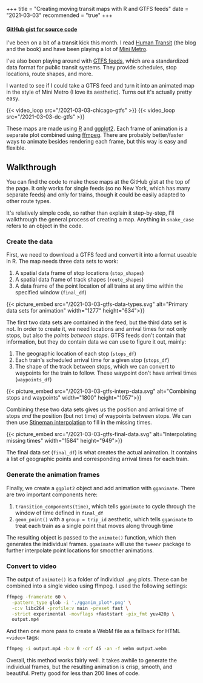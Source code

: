 +++
title = "Creating moving transit maps with R and GTFS feeds"
date = "2021-03-03"
recommended = "true"
+++

<h4>
<a href="https://gist.github.com/dfsnow/6cef8184ed0dbccadc0cd56a0d22b8be">GitHub gist for source code</a>
</h4>

I've been on a bit of a transit kick this month. I read [Human Transit](https://humantransit.org/) (the blog and the book) and have been playing a lot of [Mini Metro](https://dinopoloclub.com/games/mini-metro/).

I've also been playing around with [GTFS feeds](https://gtfs.org/), which are a standardized data format for public transit systems. They provide schedules, stop locations, route shapes, and more. 

I wanted to see if I could take a GTFS feed and turn it into an animated map in the style of Mini Metro (I love its aesthetic). Turns out it's actually pretty easy.

{{< video_loop src="/2021-03-03-chicago-gtfs" >}}
{{< video_loop src="/2021-03-03-dc-gtfs" >}}

These maps are made using [R](https://cloud.r-project.org/) and [ggplot2](https://ggplot2.tidyverse.org/). Each frame of animation is a separate plot combined using [ffmpeg](https://ffmpeg.org/). There are probably better/faster ways to animate besides rendering each frame, but this way is easy and flexible. 

## Walkthrough

You can find the code to make these maps at the GitHub gist at the top of the page. It only works for single feeds (so no New York, which has many separate feeds) and only for trains, though it could be easily adapted to other route types.

It's relatively simple code, so rather than explain it step-by-step, I'll walkthrough the general process of creating a map. Anything in `snake_case` refers to an object in the code.

### Create the data

First, we need to download a GTFS feed and convert it into a format useable in R. The map needs three data sets to work:

1. A spatial data frame of stop locations (`stop_shapes`)
2. A spatial data frame of track shapes (`route_shapes`)
3. A data frame of the point location of all trains at any time within the specified window (`final_df`)

{{< picture_embed src="/2021-03-03-gtfs-data-types.svg" alt="Primary data sets for animation" width="1277" height="634">}}

The first two data sets are contained in the feed, but the third data set is not. In order to create it, we need locations and arrival times for not only stops, but also the *points between stops*. GTFS feeds don't contain that information, but they do contain data we can use to figure it out, mainly:

1. The geographic location of each stop (`stops_df`)
2. Each train's scheduled arrival time for a given stop (`stops_df`)
3. The shape of the track between stops, which we can convert to waypoints for the train to follow. These waypoint don't have arrival times (`waypoints_df`)

{{< picture_embed src="/2021-03-03-gtfs-interp-data.svg" alt="Combining stops and waypoints" width="1800" height="1057">}}

Combining these two data sets gives us the position and arrival time of stops *and* the position (but not time) of waypoints between stops. We can then use [Stineman interpolation](https://pages.uoregon.edu/dgavin/software/stineman.pdf) to fill in the missing times.

{{< picture_embed src="/2021-03-03-gtfs-final-data.svg" alt="Interpolating missing times" width="1584" height="949">}}

The final data set (`final_df`) is what creates the actual animation. It contains a list of geographic points and corresponding arrival times for each train.

### Generate the animation frames

Finally, we create a `ggplot2` object and add animation with `gganimate`. There are two important components here:

1. `transition_components(time)`, which tells `gganimate` to cycle through the window of time defined in `final_df`
2. `geom_point()` with a `group = trip_id` aesthetic, which tells `gganimate` to treat each train as a single point that moves along through time

The resulting object is passed to the `animate()` function, which then generates the inidividual frames. `gganimate` will use the `tweenr` package to further interpolate point locations for smoother animations. 

### Convert to video

The output of `animate()` is a folder of individual `.png` plots. These can be combined into a single video using ffmpeg. I used the following settings:

```bash
ffmpeg -framerate 60 \
  -pattern_type glob -i './gganim_plot*.png' \
  -c:v libx264 -profile:v main -preset fast \
  -strict experimental -movflags +faststart -pix_fmt yuv420p \
  output.mp4
```

And then one more pass to create a WebM file as a fallback for HTML `<video>` tags:

```bash
ffmpeg -i output.mp4 -b:v 0 -crf 45 -an -f webm output.webm
```

Overall, this method works fairly well. It takes awhile to generate the individual frames, but the resulting animation is crisp, smooth, and beautiful. Pretty good for less than 200 lines of code.

